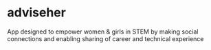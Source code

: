 # adviseher
App designed to empower women &amp; girls in STEM by making social connections and enabling sharing of career and technical experience
